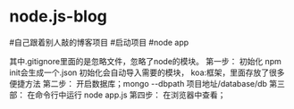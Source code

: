 # node.js-blog
#自己跟着别人敲的博客项目
#启动项目
#node app

其中.gitignore里面的是忽略文件，忽略了node的模块。
第一步：
  初始化 npm init会生成一个.json
  初始化会自动导入需要的模块，
  koa:框架，里面存放了很多便捷方法
第二步：
  开启数据库；mongo --dbpath 项目地址/database/db
 第三部：
  在命令行中运行 node app.js
 第四步：
  在浏览器中查看；
